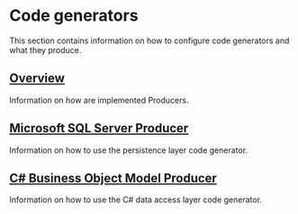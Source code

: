 # Code generators

This section contains information on how to configure code generators and what they produce.

## [Overview](code-generators/overview.md)

Information on how are implemented Producers.

## [Microsoft SQL Server Producer](code-generators/microsoft_sql_server_code_generator.md)

Information on how to use the persistence layer code generator.

## [C# Business Object Model Producer](code-generators/c_business_object_model_generator.md)

Information on how to use the C# data access layer code generator.